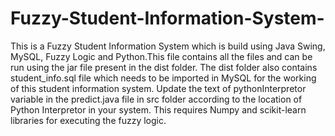 # Fuzzy-Student-Information-System-

This is a Fuzzy Student Information System which is build using Java Swing, MySQL, Fuzzy Logic and Python.This file contains all the files and can be run using the jar file present in the dist folder. The dist folder also contains student_info.sql file which needs to be imported in MySQL for the working of this student information system. Update the text of pythonInterpretor variable in the predict.java file in src folder according to the location of Python Interpretor in your system. This requires Numpy and scikit-learn libraries for executing the fuzzy logic.
